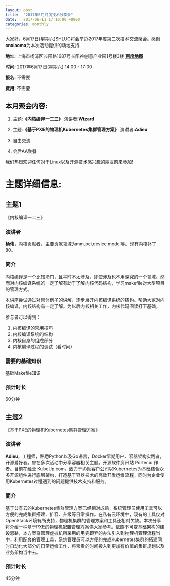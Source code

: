 ```yaml
---
layout: post
title:  "2017年6月月度技术分享会"
date:   2017-06-11 17:10:00 +0800
categories: monthly
---
```

大家好，6月17日(星期六)SHLUG将会举办2017年度第二次技术交流聚会。感谢**cnxiaoma**为本次活动提供的场地支持.
  

**地址:** 上海市杨浦区长阳路1687号长阳谷创意产业园1号楼3楼 [**百度地图**](http://j.map.baidu.com/6Y3tI)

**时间:** 2017年6月17日(星期六) 14:00 - 17:00

**报名:** 不需要

**费用:** 不需要

本月聚会内容:
---------------
1. 主题:**《内核编译一二三》** 演讲者:**Wizard**

2. 主题:**《基于PXE的物理机Kubernetes集群管理方案》** 演讲者:**Adieu**

3. 自由交流

4. 会后AA聚餐

我们热烈欢迎任何对于Linux以及开源技术感兴趣的朋友前来参加!

# 主题详细信息:
## 主题1
《内核编译一二三》

### 演讲者
**杨伟**，内核贡献者，主要贡献领域为mm,pci,device model等。现有内核补丁80。

### 简介
内核编译是一个比较冷门，且平时不太涉及，即使涉及也不用深究的一个领域。然而对内核编译系统的一定了解有助于了解内核代码结构，学习makefile对大型项目的管理方式。

本讲座尝试通过对具体例子的讲解，逐步展开内核编译系统的结构。帮助大家对内核编译，内核结构有一定了解。为以后内核相关工作，内核代码阅读打下基础。

参与者可以得到：
1. 内核编译的常用技巧
2. 内核编译系统的结构
3. 内核自身的组成部分
4. 内核编译过程的调试（看时间）

### 需要的基础知识
基础Makefile知识

### 预计时长
60分钟


## 主题2
《基于PXE的物理机Kubernetes集群管理方案》

### 演讲者
**Adieu**，工程师，熟悉Python以及Go语言，Docker早期用户，容器架构实践者，开源爱好者。曽在多次活动中分享容器相关主题。开源软件资讯站
Porter.io 作者。目前在经营 KubeUp.com，致力于协助客户公司以Kubernetes为基础结合众多开源组件进行底层架构，打造基于容器技术的高效开发运维流程，同时为企业使用Kubernetes过程遇到的问题提供技术支持和服务。

### 简介
基于公有云的Kubernetes集群管理方案已经相对成熟，系统管理员使用工具可以方便的完成集群搭建、扩容、升级等日常操作。在私有云环境中，现有的工具仅对OpenStack环境有所支持，物理机集群的管理方案和工具还相对欠缺。本次分享将介绍一种基于PXE的物理机配置管理方案供大家参考。依照不可变基础架构的建设思路，本方案将管理虚拟机所采用的用完即弃的办法引入到物理机管理流程当中，利用配套的管理工具，系统管理员可以方便的完成Kubernetes集群的搭建同时自动化大部分的日常运维工作，将宝贵的时间投入到更加有价值的集群规划以及业务架构当中去。

### 预计时长
45分钟
